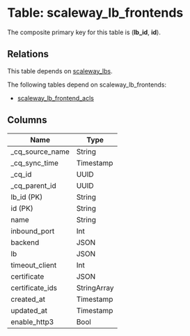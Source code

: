 # Table: scaleway_lb_frontends

The composite primary key for this table is (**lb_id**, **id**).

## Relations

This table depends on [scaleway_lbs](scaleway_lbs.md).

The following tables depend on scaleway_lb_frontends:
  - [scaleway_lb_frontend_acls](scaleway_lb_frontend_acls.md)

## Columns

| Name          | Type          |
| ------------- | ------------- |
|_cq_source_name|String|
|_cq_sync_time|Timestamp|
|_cq_id|UUID|
|_cq_parent_id|UUID|
|lb_id (PK)|String|
|id (PK)|String|
|name|String|
|inbound_port|Int|
|backend|JSON|
|lb|JSON|
|timeout_client|Int|
|certificate|JSON|
|certificate_ids|StringArray|
|created_at|Timestamp|
|updated_at|Timestamp|
|enable_http3|Bool|